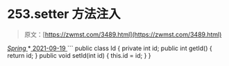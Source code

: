 <!--yml
category: 未分类
date: 0001-01-01 00:00:00
-->

# 253.setter 方法注入

> 原文：[https://zwmst.com/3489.html](https://zwmst.com/3489.html)

   [ *Spring* ](https://zwmst.com/spring)*[ <time datetime="2021-09-19T20:02:01+08:00"> 2021-09-19 </time> ](https://zwmst.com/3489.html)  ```
 public class Id {
 private int id;
 public int getId() { return id; }
 public void setId(int id) { this.id = id; }
} 
<bean id="id" class="com.id "> <property name="id" value="123"></property> </bean>
```*
